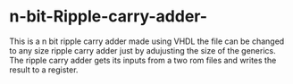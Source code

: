 # n-bit-Ripple-carry-adder-
This is a n bit ripple carry adder made using VHDL the file can be changed to any size ripple carry adder just by adujusting the size of the generics. The ripple carry adder gets its inputs from a two rom files and writes the result to a register. 
